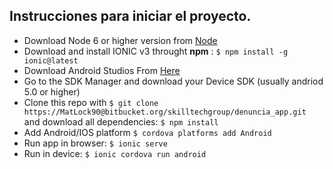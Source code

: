 ## Instrucciones para iniciar el proyecto.

* Download Node 6 or higher version from [Node](https://nodejs.org/es/download/)
* Download and install IONIC v3 throught **npm** : ```$ npm install -g ionic@latest```
* Download Android Studios From [Here](https://developer.android.com/studio/index.html?hl=es-419)
* Go to the SDK Manager and download your Device SDK (usually andriod 5.0 or higher)
* Clone this repo with ```$ git clone  https://MatLock90@bitbucket.org/skilltechgroup/denuncia_app.git ``` and download all dependencies: ```$ npm install ```
* Add Android/IOS platform ```$ cordova platforms add Android ```
* Run app in browser: ```$ ionic serve ```
* Run in device: ```$ ionic cordova run android```